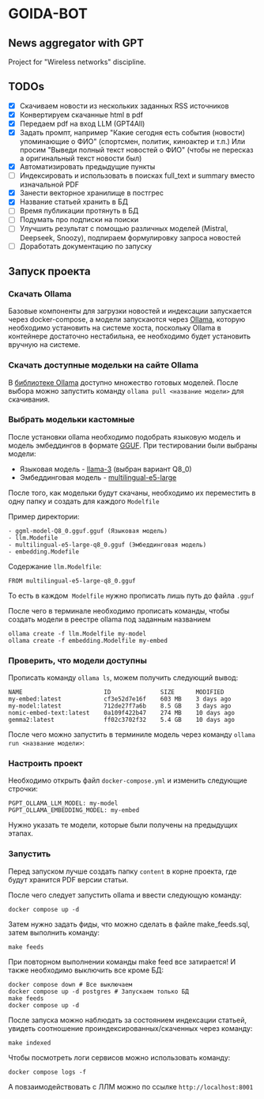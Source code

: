 # GOIDA-BOT
## News aggregator with GPT

Project for "Wireless networks" discipline.

## TODOs
- [x] Скачиваем новости из нескольких заданных RSS источников
- [x] Конвертируем скачанные html в pdf
- [x] Передаем pdf на вход LLM (GPT4All)
- [x] Задать промпт, например "Какие сегодня есть события (новости) упоминающие о ФИО" (спортсмен, политик, киноактер и т.п.)
Или просим "Выведи полный текст новостей о ФИО" (чтобы не пересказ а оригинальный текст новости был)
- [x] Автоматизировать предыдущие пункты
- [ ] Индексировать и использовать в поисках full_text и summary вместо изначальной PDF
- [x] Занести векторное хранилище в постгрес
- [X] Название статьей хранить в БД
- [ ] Время публикации протянуть в БД
- [ ] Подумать про подписки на поиски
- [ ] Улучшить результат с помощью различных моделей (Mistral, Deepseek, Snoozy), подпираем формулировку запроса новостей
- [ ] Доработать документацию по запуску

## Запуск проекта

### Скачать Ollama

Базовые компоненты для загрузки новостей и индексации запускается через docker-compose,
а модели запускаются через [Ollama](https://ollama.com/), которую необходимо установить на системе хоста, поскольку Ollama в контейнере достаточно нестабильна, ее необходимо будет установить вручную на системе.

### Скачать доступные модельки на сайте Ollama

В [библиотеке Ollama](https://ollama.com/library) доступно 
множество готовых моделей. После выбора можно запустить команду `ollama pull <название модели>` для скачивания. 

### Выбрать модельки кастомные

После установки ollama необходимо подобрать языковую модель и модель эмбеддингов в формате [GGUF](https://huggingface.co/models?library=gguf&sort=trending). При тестировании были выбраны модели:
- Языковая модель - [llama-3](https://huggingface.co/ruslandev/llama-3-8b-gpt-4o-ru1.0-gguf/tree/main) (выбран вариант Q8_0)
- Эмбеддинговая модель - [multilingual-e5-large](https://huggingface.co/KeyurRamoliya/multilingual-e5-large-GGUF/tree/main)

После того, как модельки будут скачаны, необходимо их
переместить в одну папку и создать для каждого `Modelfile`

Пример директории:
```
- ggml-model-Q8_0.gguf.gguf (Языковая модель)
- llm.Modefile
- multilingual-e5-large-q8_0.gguf (Эмбеддинговая модель)
- embedding.Modefile
```

Содержание `llm.Modelfile`:
```
FROM multilingual-e5-large-q8_0.gguf
```

То есть в каждом  `Modelfile` нужно прописать лишь путь до 
файла `.gguf`

После чего в терминале необходимо прописать команды, чтобы создать модели в реестре 
ollama под заданным названием
```
ollama create -f llm.Modelfile my-model
ollama create -f embedding.Modelfile my-embed 
```

### Проверить, что модели доступны

Прописать команду `ollama ls`, можем получить следующий вывод:

```
NAME                       ID              SIZE      MODIFIED    
my-embed:latest            cf3e52d7e16f    603 MB    3 days ago     
my-model:latest            712de27f7a6b    8.5 GB    3 days ago     
nomic-embed-text:latest    0a109f422b47    274 MB    10 days ago    
gemma2:latest              ff02c3702f32    5.4 GB    10 days ago
```

После чего можно запустить в терминиле модель через команду 
`ollama run <название модели>`:

### Настроить проект

Необходимо открыть файл `docker-compose.yml` и изменить следующие строчки:
```
PGPT_OLLAMA_LLM_MODEL: my-model
PGPT_OLLAMA_EMBEDDING_MODEL: my-embed
```

Нужно указать те модели, которые были получены на предыдущих этапах.

### Запустить

Перед запуском лучше создать папку `content` в корне проекта, где будут хранится PDF версии статьи. 

После чего следует запустить ollama и ввести следующую команду:
```
docker compose up -d
```

Затем нужно задать фиды, что можно сделать в файле make_feeds.sql, затем выполнить команду:
```
make feeds
```

При повторном выполнении команды make feed все затирается! И также необходимо выключить все кроме БД:
```
docker compose down # Все выключаем
docker compose up -d postgres # Запускаем только БД
make feeds
docker compose up -d
```

После запуска можно наблюдать за состоянием индексации статьей, увидеть соотношение проиндексированных/скаченных через команду:

```
make indexed
```

Чтобы посмотреть логи сервисов можно использовать команду:
```
docker compose logs -f
```

А повзаимодействовать с ЛЛМ можно по ссылке `http://localhost:8001`